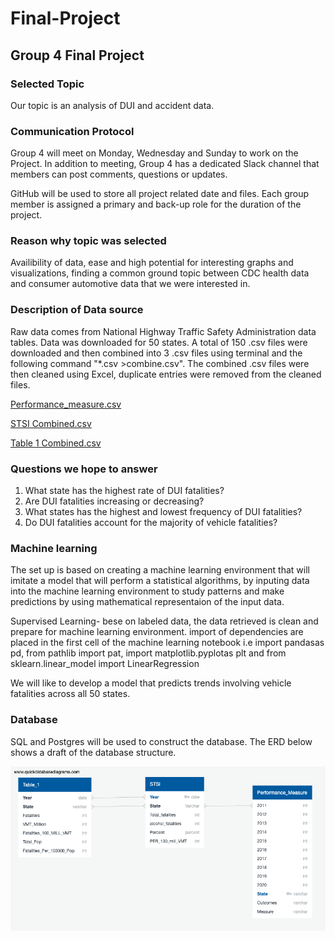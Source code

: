 # Final-Project
## Group 4 Final Project


### Selected Topic

Our topic is an analysis of DUI and accident data.

### Communication Protocol

Group 4 will meet on Monday, Wednesday and Sunday to work on the Project. In addition to meeting, Group 4 has a dedicated Slack channel that members can post comments, questions or updates.

GitHub will be used to store all project related date and files. Each group member is assigned a primary and back-up role for the duration of the project. 

### Reason why topic was selected 

Availibility of data, ease and high potential for interesting graphs and visualizations, finding a common ground topic between CDC health data and consumer automotive data that we were interested in.

### Description of Data source

Raw data comes from National Highway Traffic Safety Administration data tables. Data was downloaded for 50 states. A total of 150 .csv files were downloaded and then combined into 3 .csv files using terminal and the following command "*.csv >combine.csv". The combined .csv files were then cleaned using Excel, duplicate entries were removed from the cleaned files. 

[Performance_measure.csv](https://github.com/pperlinski/Final-Project/blob/main/Performance_measure.csv)

[STSI Combined.csv](https://github.com/pperlinski/Final-Project/blob/main/STSI%20Combined%20.csv)

[Table 1 Combined.csv](https://github.com/pperlinski/Final-Project/blob/main/Table%201%20Combined.csv)


### Questions we hope to answer

1. What state has the highest rate of DUI fatalities?
2. Are DUI fatalities increasing or decreasing? 
3. What states has the highest and lowest frequency of DUI fatalities?
4. Do DUI fatalities account for the majority of vehicle fatalities? 

### Machine learning

The set up is based on creating a machine learning environment that will imitate a model that will perform a statistical algorithms, by inputing data into the machine learning environment to study patterns and make predictions by using mathematical representaion of the input data.

Supervised Learning- bese on labeled data, the data retrieved is clean and prepare for machine learning environment. import of dependencies are placed in the first cell of the machine learning notebook i.e import pandasas pd, from pathlib import pat, import matplotlib.pyplotas plt and from sklearn.linear_model import LinearRegression


We will like to develop a model that predicts trends involving vehicle fatalities across all 50 states. 

### Database

SQL and Postgres will be used to construct the database. The ERD below shows a draft of the database structure. 

![QuickDBD-export(1).png](https://github.com/pperlinski/Final-Project/blob/main/QuickDBD-export%20(1).png)
